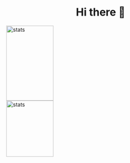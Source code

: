 <h1 align="center"> Hi there 👋 </h1>

<p float="left">
    <img src="https://github-readme-stats.vercel.app/api?username=aquieover0&show_icons=true&theme=tokyonight" width="50%" height="200px" alt="stats" />
    <img src="https://github-readme-stats.vercel.app/api/top-langs/?username=aquieover0&layout=compact&theme=tokyonight" width="50%" height="150px" alt="stats" />
</p>

